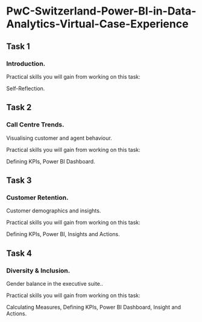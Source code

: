 # PwC-Switzerland-Power-BI-in-Data-Analytics-Virtual-Case-Experience

## Task 1

### Introduction.

Practical skills you will gain from working on this task:

Self-Reflection.

## Task 2

### Call Centre Trends.

Visualising customer and agent behaviour.

Practical skills you will gain from working on this task:

Defining KPIs, Power BI Dashboard.

## Task 3

### Customer Retention.

Customer demographics and insights.

Practical skills you will gain from working on this task:

Defining KPIs, Power BI, Insights and Actions.

## Task 4

### Diversity & Inclusion.

Gender balance in the executive suite..

Practical skills you will gain from working on this task:

Calculating Measures, Defining KPIs, Power BI Dashboard, Insight and Actions.
